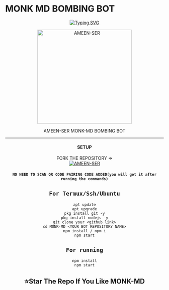    # MONK MD BOMBING BOT
<div align="center">
<a href="https://git.io/typing-svg"><img src="https://readme-typing-svg.demolab.com?font=santum&size=50&pause=1000&color=green&center=true&width=910&height=100&lines=I'M+Monk-MD;Multi+Divice+Whatsapp+BOMBING+BOT;Coded+By+AMEEN SER" alt="Typing SVG" /></a>
  
<p align="center">  
  <a href="https://youtube.com/@">
    <img alt=AMEEN-SER height="300" src="https://i.ibb.co/d0HxNh4/47157cd1ead9.jpg">
   
</a> 
    
</p>
<p align="center">
<a 

####  
AMEEN-SER MONK-MD BOMBING BOT

***

#### SETUP

 FORK THE REPOSITORY =>
    <br>
<a href="https://github.com/AmeenRepo/MONK-MD/fork"><img title="AMEEN-SER" src="https://img.shields.io/badge/FORK?color=yellow&style=for-the-badge&logo=stackshare"></a>

#### `NO NEED TO SCAN QR CODE PAIRING CODE ADDED(you will get it after running the commands)`

## `For Termux/Ssh/Ubuntu`
```
apt update
apt upgrade
pkg install git -y
pkg install nodejs -y
git clone your <github link>
cd MONK-MD <YOUR BOT REPOSITORY NAME>
npm install / npm i
npm start

```
## `For running`
```
npm install
npm start

```
## ⭐Star The Repo If You Like MONK-MD
